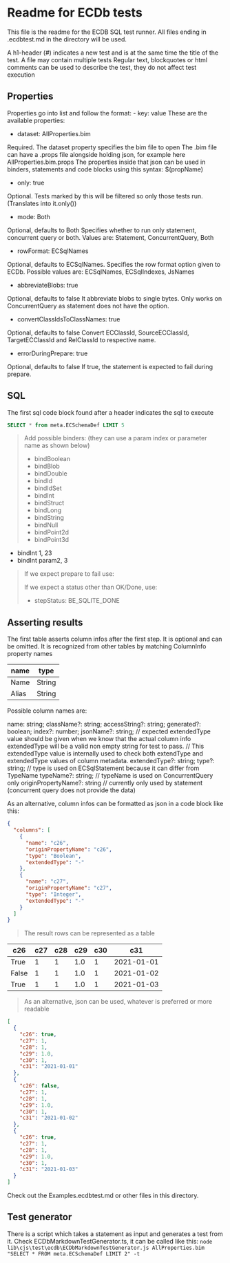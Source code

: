# Readme for ECDb tests

This file is the readme for the ECDB SQL test runner. All files ending in .ecdbtest.md in the directory will be used.

A h1-header (#) indicates a new test and is at the same time the title of the test. A file may contain multiple tests
Regular text, blockquotes or html comments can be used to describe the test, they do not affect test execution

## Properties

Properties go into list and follow the format: - key: value
These are the available properties:

- dataset: AllProperties.bim

Required. The dataset property specifies the bim file to open
The .bim file can have a .props file alongside holding json, for example here AllProperties.bim.props
The properties inside that json can be used in binders, statements and code blocks using this syntax: $(propName)

- only: true

Optional. Tests marked by this will be filtered so only those tests run. (Translates into it.only())

- mode: Both

Optional, defaults to Both
Specifies whether to run only statement, concurrent query or both. Values are: Statement, ConcurrentQuery, Both

- rowFormat: ECSqlNames

Optional, defaults to ECSqlNames.
Specifies the row format option given to ECDb. Possible values are: ECSqlNames, ECSqlIndexes, JsNames

- abbreviateBlobs: true

Optional, defaults to false
It abbreviate blobs to single bytes.
Only works on ConcurrentQuery as statement does not have the option.

- convertClassIdsToClassNames: true

Optional, defaults to false
Convert ECClassId, SourceECClassId, TargetECClassId and RelClassId to respective name.

- errorDuringPrepare: true

Optional, defaults to false
If true, the statement is expected to fail during prepare.

## SQL

The first sql code block found after a header indicates the sql to execute

```sql
SELECT * from meta.ECSchemaDef LIMIT 5
```

> Add possible binders:
> (they can use a param index or parameter name as shown below)
>
> - bindBoolean
> - bindBlob
> - bindDouble
> - bindId
> - bindIdSet
> - bindInt
> - bindStruct
> - bindLong
> - bindString
> - bindNull
> - bindPoint2d
> - bindPoint3d

- bindInt 1, 23
- bindInt param2, 3

> If we expect prepare to fail use:
>
> If we expect a status other than OK/Done, use:
>
> - stepStatus: BE_SQLITE_DONE

## Asserting results

The first table asserts column infos after the first step. It is optional and can be omitted. It is recognized from other tables by matching ColumnInfo property names

| name  | type   |
| ----- | ------ |
| Name  | String |
| Alias | String |

Possible column names are:

name: string;
className?: string;
accessString?: string;
generated?: boolean;
index?: number;
jsonName?: string;
// expected extendedType value should be given when we know that the actual column info extendedType will be a valid non empty string for test to pass.
// This extendedType value is internally used to check both extendType and extendedType values of column metadata.
extendedType?: string;
type?: string; // type is used on ECSqlStatement because it can differ from TypeName
typeName?: string; // typeName is used on ConcurrentQuery only
originPropertyName?: string // currently only used by statement (concurrent query does not provide the data)

As an alternative, column infos can be formatted as json in a code block like this:

```json
{
  "columns": [
    {
      "name": "c26",
      "originPropertyName": "c26",
      "type": "Boolean",
      "extendedType": "-"
    },
    {
      "name": "c27",
      "originPropertyName": "c27",
      "type": "Integer",
      "extendedType": "-"
    }
  ]
}
```

> The result rows can be represented as a table

| c26   | c27 | c28 | c29 | c30 | c31        |
| ----- | --- | --- | --- | --- | ---------- |
| True  | 1   | 1   | 1.0 | 1   | 2021-01-01 |
| False | 1   | 1   | 1.0 | 1   | 2021-01-02 |
| True  | 1   | 1   | 1.0 | 1   | 2021-01-03 |

> As an alternative, json can be used, whatever is preferred or more readable

```json
[
  {
    "c26": true,
    "c27": 1,
    "c28": 1,
    "c29": 1.0,
    "c30": 1,
    "c31": "2021-01-01"
  },
  {
    "c26": false,
    "c27": 1,
    "c28": 1,
    "c29": 1.0,
    "c30": 1,
    "c31": "2021-01-02"
  },
  {
    "c26": true,
    "c27": 1,
    "c28": 1,
    "c29": 1.0,
    "c30": 1,
    "c31": "2021-01-03"
  }
]
```

Check out the Examples.ecdbtest.md or other files in this directory.

## Test generator

There is a script which takes a statement as input and generates a test from it.
Check ECDbMarkdownTestGenerator.ts, it can be called like this:
`node lib\cjs\test\ecdb\ECDbMarkdownTestGenerator.js AllProperties.bim "SELECT * FROM meta.ECSchemaDef LIMIT 2" -t`
